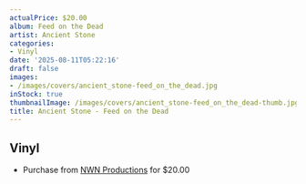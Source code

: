 ```yaml
---
actualPrice: $20.00
album: Feed on the Dead
artist: Ancient Stone
categories:
- Vinyl
date: '2025-08-11T05:22:16'
draft: false
images:
- /images/covers/ancient_stone-feed_on_the_dead.jpg
inStock: true
thumbnailImage: /images/covers/ancient_stone-feed_on_the_dead-thumb.jpg
title: Ancient Stone - Feed on the Dead
---
```


## Vinyl
* Purchase from [NWN Productions](http://shop.nwnprod.com/index.php?route=product/product&path=75&product_id=61506&sort=pd.name&order=ASC) for $20.00

